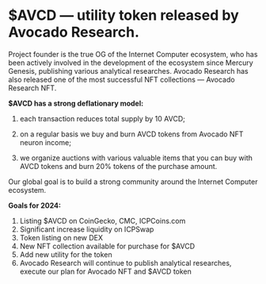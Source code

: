 # $AVCD — utility token released by Avocado Research.

Project founder is the true OG of the Internet Computer ecosystem, who has been actively involved in the development of the ecosystem since Mercury Genesis, publishing various analytical researches. Avocado Research has also released one of the most successful NFT collections — Avocado Research NFT.

**$AVCD has a strong deflationary model:**

1. each transaction reduces total supply by 10 AVCD;

2. on a regular basis we buy and burn AVCD tokens from Avocado NFT neuron income;

3. we organize auctions with various valuable items that you can buy with AVCD tokens and burn 20% tokens of the purchase amount.


Our global goal is to build a strong community around the Internet Computer ecosystem. 

**Goals for 2024:**

1. Listing $AVCD on CoinGecko, CMC, ICPCoins.com 
2. Significant increase liquidity on ICPSwap
3. Token listing on new DEX
4. New NFT collection available for purchase for $AVCD
5. Add new utility for the token
6. Avocado Research will continue to publish analytical researches, execute our plan for Avocado NFT and $AVCD token

